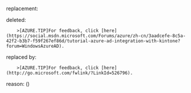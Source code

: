 replacement:

deleted:

		>[AZURE.TIP]For feedback, click [here](https://social.msdn.microsoft.com/Forums/azure/zh-cn/3aadcefe-8c5a-42f2-b3b7-f59f267ef86d/tutorial-azure-ad-integration-with-kintone?forum=WindowsAzureAD).

replaced by:

		>[AZURE.TIP]For feedback, click [here](http://go.microsoft.com/fwlink/?LinkId=526796).

reason: ()

